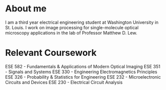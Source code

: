 # About me
I am a third year electrical engineering student at Washington University in St. Louis. I work on image processing for single-molecule optical microscopy applications in the lab of Professor Matthew D. Lew.

# Relevant Coursework
ESE 582 - Fundamentals & Applications of Modern Optical Imaging
ESE 351 - Signals and Systems
ESE 330 - Engineering Electromagnetics Principles
ESE 326 - Probability & Statistics for Engineering
ESE 232 - Microelectronic Circuits and Devices
ESE 230 - Electrical Circuit Analysis


<!---
bsun-mtts/bsun-mtts is a ✨ special ✨ repository because its `README.md` (this file) appears on your GitHub profile.
You can click the Preview link to take a look at your changes.
--->
